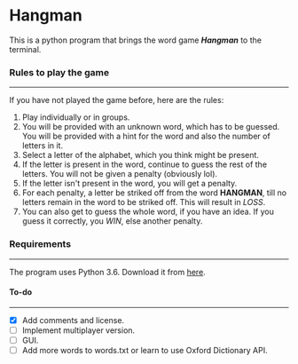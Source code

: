 # Hangman

This is a python program that brings the word game ***Hangman*** to the terminal.

### Rules to play the game
---
If you have not played the game before, here are the rules:

1. Play individually or in groups. 
2. You will be provided with an unknown word, which has to be guessed. You will be provided with a hint for the word and also the number of letters in it.
2. Select a letter of the alphabet, which you think might be present.
3. If the letter is present in the word, continue to guess the rest of the letters. You will not be given a penalty (obviously lol).
4. If the letter isn't present in the word, you will get a penalty.
5. For each penalty, a letter be striked off from the word **HANGMAN**, till no letters remain in the word to be striked off. This will result in _LOSS_.
5. You can also get to guess the whole word, if you have an idea. If you guess it correctly, you _WIN_, else another penalty.

### Requirements
---
The program uses Python 3.6. Download it from [here](https://www.python.org/downloads/).

#### To-do
---
- [X] Add comments and license. 
- [ ] Implement multiplayer version. 
- [ ] GUI. 
- [ ] Add more words to words.txt or learn to use Oxford Dictionary API.
